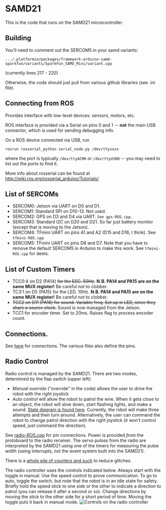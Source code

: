 # SAMD21

This is the code that runs on the SAMD21 microcontroller.

## Building

You'll need to comment out the SERCOM5 in your samd variants:

`.../.platformio/packages/framework-arduino-samd-sparkfun/variants/SparkFun_SAMD_Mini/variant.cpp`

(currently lines 217 - 220)

Otherwise, the code should just pull from various github libraries (see .ini file).

## Connecting from ROS

Provides interface with low-level devices: sensors, motors, etc.

ROS interface is provided via a Serial on pins 0 and 1 -- **not** the main USB connector, which is used for sending debugging info.

On a ROS device connected via USB, run

```rosrun rosserial_python serial_node.py /dev/ttyxxxx```

where the port is typically `/dev/ttyACM0` or `/dev/ttyUSB0` -- you may need to list out the ports to find it.

More info about rosserial can be found at http://wiki.ros.org/rosserial_arduino/Tutorials/

## List of SERCOMs

* SERCOM0: Jetson via UART on D0 and D1.
* SERCOM1: Standard SPI on D10-13. Not used. 
* SERCOM2: GPS on D3 and D4 via UART. `See gps-ROS.cpp`.
* SERCOM3: Standard I2C on D20 and D21. So far just battery monitor (except that is moving to the Jetson).
* SERCOM4: TFmini UART on pins A1 and A2 (D15 and D16, I think). See `tfmini-ROS.cpp`.
* SERCOM5: TFmini UART on pins D6 and D7. Note that you have to remove the default SERCOM5 in Arduino to make this work. See `tfmini-ROS.cpp` for deets.

## List of Custom Timers

* TCC0:4 on D2 (PA14) ~~for the ESC. 50Hz.~~ **N.B. PA14 and PA15 are on the same MUX register!** Be careful not to clobber. 
* TC3:1 on D5 (PA15) for the LED. 10Hz. **N.B. PA14 and PA15 are on the same MUX register!** Be careful not to clobber. 
* ~~TCC2 on D11 (PA16) for sound. Variable freq. Set up in LED, since they share a source clock.~~ Sound is now managed from the Jetson.
* TCC1 for encoder timer. Set to 20ms. Raises flag to process encoder count.

## Connections.

See [here](docs/Connections-SAMD21.jpg) for connections. The various files also define the pins.

## Radio Control

Radio control is managed by the SAMD21. There are two modes, determined by the flap switch (upper left):
* _Manual override_ ("override" in the code) allows the user to drive the robot with the right joystick
* _Auto control_ will allow the robot to patrol the wire. When it gets close to an object, the robot will slow down, start flashing lights, and make a sound. [State diagram is found here](docs/Auto-Patrol-State-Diagram.jpg). Currently, the robot will make three attempts and then turn around. Alternatively, the user can command the robot to change patrol direction with the right joystick (it won't control speed, just command the direction).

See [radio-ROS.cpp](src/radio-ROS.cpp) for pin connections. Power is provided _from_ the protoboard to the radio receiver. The servo pulses from the radio are interpreted by the SAMD21 using one of the timers for measuring the pulse width (using interrupts, not the event system built into the SAMD21).

There is a [whole pile of counters and such](docs/RC-Mode-State-Diagram.jpg) to reduce glitches.

The radio controller uses the controls indicated below. Always start with the toggle in manual. Use the speed control to prove communication. To go to auto, toggle the switch, but note that the robot is in an idle state for safety. Briefly hold the speed stick to one side or the other to indicate a direction to patrol (you can release it after a second or so). Change directions by moving the stick to the other side for a short period of time. Moving the toggle puts it back in manual mode.
![Controls on the radio controller](docs/RC-handheld.jpeg)